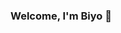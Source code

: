 ### Welcome, I'm Biyo 👋

<!--
**PabloEscales/pabloescales** is a ✨ _special_ ✨ repository because its `README.md` (this file) appears on your GitHub profile.

💎 I am currently studying and working on new technologies. 

